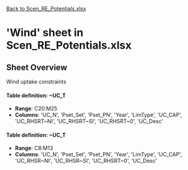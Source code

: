 [Back to Scen_RE_Potentials.xlsx](README.md)

# 'Wind' sheet in Scen_RE_Potentials.xlsx

## Sheet Overview

Wind uptake constraints

#### Table definition: ~UC_T
- **Range**: C20:M25
- **Columns**: 'UC_N', 'Pset_Set', 'Pset_PN', 'Year', 'LimType', 'UC_CAP', 'UC_RHSRT~NI', 'UC_RHSRT~SI', 'UC_RHSRT~0', 'UC_Desc'

#### Table definition: ~UC_T
- **Range**: C8:M13
- **Columns**: 'UC_N', 'Pset_Set', 'Pset_PN', 'Year', 'LimType', 'UC_CAP', 'UC_RHSR~NI', 'UC_RHSR~SI', 'UC_RHSRT~0', 'UC_Desc'

